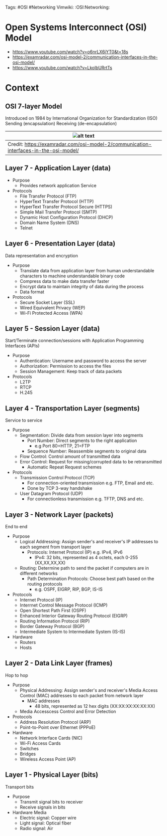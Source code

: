Tags: #OSI #Networking
Vimwiki: :OSI:Networking:

# Open Systems Interconnect (OSI) Model

- https://www.youtube.com/watch?v=o6nrLX6iYT0&t=18s
- https://examradar.com/osi-model-2/communication-interfaces-in-the-osi-model/
- https://www.youtube.com/watch?v=LkolbURrtTs

# Context

## OSI 7-layer Model

Introduced on 1984 by International Organization for Standardization (ISO)
Sending (encapsulation)
Receiving (de-encapsulation)

| ![alt text](///home/jordankhwu/Documents/KNOWLEDGE_BASE/resources/image/Communication_and_Interfaces_in_the_OSI_model.png) |
| -------------------------------------------------------------------------------------------------------------------------- |
| Credit: https://examradar.com/osi-model-2/communication-interfaces-in-the-osi-model/                                       |

## Layer 7 - Application Layer (data)

- Purpose
  - Provides network application Service
- Protocols
  - File Transfer Protocol (FTP)
  - HyperText Transfer Protocol (HTTP)
  - HyperText Transfer Protocol Secure (HTTPS)
  - Simple Mail Transfer Protocol (SMTP)
  - Dynamic Host Configuration Protocol (DHCP)
  - Domain Name System (DNS)
  - Telnet

## Layer 6 - Presentation Layer (data)

Data representation and encryption

- Purpose
  - Translate data from application layer from human understandable characters to machine understandable binary code
  - Compress data to make data transfer faster
  - Encrypt data to maintain integrity of data during the process
  - Data format
- Protocols
  - Secure Socket Layer (SSL)
  - Wired Equivalent Privacy (WEP)
  - Wi-Fi Protected Access (WPA)

## Layer 5 - Session Layer (data)

Start/Terminate connection/sessions with Application Programming Interfaces (APIs)

- Purpose
  - Authentication: Username and password to access the server
  - Authorization: Permission to access the files
  - Session Management: Keep track of data packets
- Protocols
  - L2TP
  - RTCP
  - H.245

## Layer 4 - Transportation Layer (segments)

Service to service

- Purpose
  - Segmentation: Divide data from session layer into segments
    - Port Number: Direct segments to the right application
      - e.g Port 80=HTTP, 21=FTP
    - Sequence Number: Reassemble segments to original data
  - Flow Control: Control amount of transmitted data
  - Error Control: Request for missing/corrupted data to be retransmitted
    - Automatic Repeat Request schemes
- Protocols
  - Transmission Control Protocol (TCP)
    - For connection-oriented transmission e.g. FTP, Email and etc.
    - Done by TCP 3-way handshake
  - User Datagram Protocol (UDP)
    - For connectionless transmission e.g. TFTP, DNS and etc.

## Layer 3 - Network Layer (packets)

End to end

- Purpose
  - Logical Addressing: Assign sender's and receiver's IP addresses to each segment from transport layer
    - Protocols: Internet Protocol (IP) e.g. IPv4, IPv6
      - IPv4: 32 bits, represented as 4 octets, each 0-255 (XX,XX,XX,XX)
  - Routing: Determine path to send the packet if computers are in different networks
    - Path Determination Protocols: Choose best path based on the routing protocols
      - e.g. OSPF, EIGRP, RIP, BGP, IS-IS
- Protocols
  - Internet Protocol (IP)
  - Interrnet Control Message Protocol (ICMP)
  - Open Shortest Path First (OSPF)
  - Enhanced Interior Gateway Routing Protocol (EIGRP)
  - Routing Information Protocol (RIP)
  - Border Gateway Protocol (BGP)
  - Intermediate System to Intermediate System (IS-IS)
- Hardware
  - Routers
  - Hosts

## Layer 2 - Data Link Layer (frames)

Hop to hop

- Purpose
  - Physical Addressing: Assign sender's and receiver's Media Access Control (MAC) addresses to each packet from network layer
    - MAC addresses
      - 48 bits, represented as 12 hex digits (XX:XX:XX:XX:XX:XX)
  - Media Accesscess Control and Error Detection
- Protocols
  - Address Resolution Protocol (ARP)
  - Point-to-Point over Ethernet (PPPoE)
- Hardware
  - Network Interface Cards (NIC)
  - Wi-Fi Access Cards
  - Switches
  - Bridges
  - Wireless Access Point (AP)

## Layer 1 - Physical Layer (bits)

Transport bits

- Purpose
  - Transmit signal bits to receiver
  - Receive signals in bits
- Hardware Media
  - Electric signal: Copper wire
  - Light signal: Optical fiber
  - Radio signal: Air
